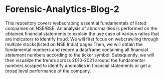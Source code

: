 # Forensic-Analytics-Blog-2

This repository covers webscraping essential fundamentals of listed companies on NSE/BSE. An analysis of abnormalities is performed on the obtained financial statements to explain the use case of various ratios that are indicators to identify fraud.  We will first focus on webcrawling through multiple stocks(listed on NSE India) pages.Then, we will obtain the fundamental numbers and record a dataframe containing all financial statement numbers according to the ticker symbol. Subsquently, we will then visualize the trends across 2010-2021 around the fundamental numbers scraped to identify anomalies in financial statements or get a broad level performance of the company.

